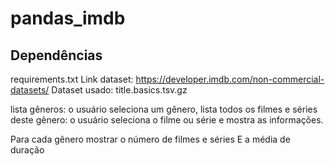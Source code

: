 # pandas_imdb

## Dependências
requirements.txt
Link dataset: https://developer.imdb.com/non-commercial-datasets/
Dataset usado: title.basics.tsv.gz

lista gêneros: o usuário seleciona um gênero, lista todos os filmes e séries deste gênero: 
o usuário seleciona o filme ou série e mostra as informações.

Para cada gênero mostrar o número de filmes e séries
E a média de duração